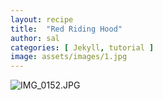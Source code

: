 ```yaml
---
layout: recipe
title:  "Red Riding Hood"
author: sal
categories: [ Jekyll, tutorial ]
image: assets/images/1.jpg
---
```

![IMG_0152.JPG](image/IMG_0152.JPG)
